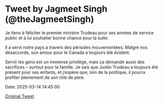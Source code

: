 # Tweet by Jagmeet Singh (@theJagmeetSingh)

Je tiens à féliciter le premier ministre Trudeau pour ses années de service public et à lui souhaiter bonne chance pour la suite.

Il a servi notre pays à travers des périodes mouvementées. Malgré nos désaccords, son amour pour le Canada a toujours été évident.

Servir les gens est un immense privilège, mais ça demande aussi des sacrifices – surtout pour la famille. Je sais que Justin Trudeau a toujours été présent pour ses enfants, et j’espère que, loin de la politique, il pourra profiter pleinement de son rôle de père.

Date: 2025-03-14 14:45:00

[Original Tweet](https://x.com/theJagmeetSingh/status/1900558787817132257)
